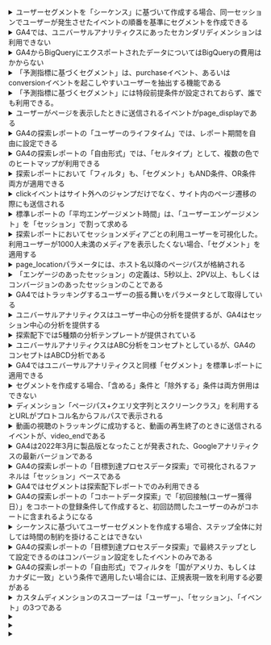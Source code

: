 <details>
<summary>ユーザーセグメントを「シーケンス」に基づいて作成する場合、同一セッションでユーザーが発生させたイベントの順番を基準にセグメントを作成できる</summary>

A. 正しい
</details>
<details>
<summary>GA4では、ユニバーサルアナリティクスにあったセカンダリディメンションは利用できない</summary>

A. 利用できる
</details>
<details>
<summary>GA4からBigQueryにエクスポートされたデータについてはBigQueryの費用はかからない</summary>

A. 費用がかかる
</details>
<details>
<summary>「予測指標に基づくセグメント」は、purchaseイベント、あるいはconversionイベントを起こしやすいユーザーを抽出する機能である</summary>

A. 誤り
</details>
<details>
<summary>「予測指標に基づくセグメント」には特段前提条件が設定されておらず、誰でも利用できる。</summary>

A. 誤り
</details>
<details>
<summary>ユーザーがページを表示したときに送信されるイベントがpage_displayである</summary>

A. 誤り
</details>
<details>
<summary>GA4の探索レポートの「ユーザーのライフタイム」では、レポート期間を自由に設定できる</summary>

A. 正しい
</details>
<details>
<summary>GA4の探索レポートの「自由形式」では、「セルタイプ」として、複数の色でのヒートマップが利用できる
</summary>

A. 誤り
</details>
<details>
<summary>探索レポートにおいて「フィルタ」も、「セグメント」もAND条件、OR条件両方が適用できる</summary>

A. 誤り
</details>
<details>
<summary>clickイベントはサイト外へのジャンプだけでなく、サイト内のページ遷移の際にも送信される</summary>

A. 誤り
</details>
<details>
<summary>標準レポートの「平均エンゲージメント時間」は、「ユーザーエンゲージメント」を「セッション」で割って求める</summary>

A. 誤り
</details>
<details>
<summary>探索レポートにおいてセッションメディアごとの利用ユーザーを可視化した。利用ユーザーが1000人未満のメディアを表示したくない場合、「セグメント」を適用する</summary>

A. 誤り
</details>
<details>
<summary>page_locationパラメータには、ホスト名以降のページパスが格納される</summary>

A. 誤り
</details>
<details>
<summary>「エンゲージのあったセッション」の定義は、5秒以上、2PV以上、もしくはコンバージョンのあったセッションのことである</summary>

A. 誤り
</details>
<details>
<summary>GA4ではトラッキングするユーザーの振る舞いをパラメータとして取得している</summary>

A. 誤り
</details>
<details>
<summary>ユニバーサルアナリティクスはユーザー中心の分析を提供するが、GA4はセッション中心の分析を提供する</summary>

A. 誤り
</details>
<details>
<summary>探索配下では5種類の分析テンプレートが提供されている</summary>

A. 誤り
</details>
<details>
<summary>ユニバーサルアナリティクスはABC分析をコンセプトとしているが、GA4のコンセプトはABCD分析である</summary>

A. 誤り
</details>
<details>
<summary>GA4ではユニバーサルアナリティクスと同様「セグメント」を標準レポートに適用できる</summary>

A. 誤り
</details>
<details>
<summary>セグメントを作成する場合、「含める」条件と「除外する」条件は両方併用はできない</summary>

A. 誤り
</details>
<details>
<summary>ディメンション「ページパス+クエリ文字列とスクリーンクラス」を利用するとURLがプロトコル名からフルパスで表示される</summary>

A. 誤り
</details>
<details>
<summary>動画の視聴のトラッキングに成功すると、動画の再生終了のときに送信されるイベントが、video_endである</summary>

A. 誤り
</details>
<details>
<summary>GA4は2022年3月に製品版となったことが発表された、Googleアナリティクスの最新バージョンである</summary>

A. 誤り
</details>
<details>
<summary>GA4の探索レポートの「目標到達プロセスデータ探索」で可視化されるファネルは「セッション」ベースである</summary>

A. 誤り
</details>
<details>
<summary>GA4ではセグメントは探索配下レポートでのみ利用できる</summary>

A. 正しい
</details>
<details>
<summary>GA4の探索レポートの「コホートデータ探索」で「初回接触(ユーザー獲得日）」をコホートの登録条件して作成すると、初回訪問したユーザーのみがコホートに含まれるようになる</summary>

A. 正しい
</details>
<details>
<summary>シーケンスに基づいてユーザーセグメントを作成する場合、ステップ全体に対しては時間の制約を掛けることはできない</summary>

A. 誤り
</details>
<details>
<summary>GA4の探索レポートの「目標到達プロセスデータ探索」で最終ステップとして設定できるのはコンバージョン設定をしたイベントのみである</summary>

A. 誤り
</details>
<details>
<summary>GA4の探索レポートの「自由形式」でフィルタを「国がアメリカ、もしくはカナダに一致」という条件で適用したい場合には、正規表現一致を利用する必要がある</summary>

A. 正しい
</details>
<details>
<summary>カスタムディメンションのスコープーは「ユーザー」、「セッション」、「イベント」の3つである</summary>

A. 誤り
</details>
<details>
<summary></summary>

</details>
<details>
<summary></summary>

</details>
<details>
<summary></summary>

</details>
